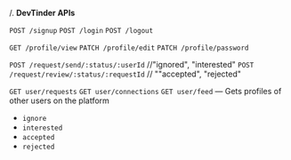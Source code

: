 /. **DevTinder APIs**

<!-- authRouter APIs -->
 `POST /signup`
 `POST /login`
 `POST /logout`

<!-- profileRouter APIs -->

 `GET /profile/view`
 `PATCH /profile/edit`
 `PATCH /profile/password`

<!-- connectionRequestRouter APIs -->

 <!-- `POST /request/send/interested/:userId` -->
 `POST /request/send/:status/:userId`          //"ignored", "interested"
 `POST /request/review/:status/:requestId`     // ""accepted", "rejected"
 

<!-- userRouter APIs -->
 `GET user/requests`
 `GET user/connections`
 `GET user/feed` — Gets profiles of other users on the platform



* `ignore`
* `interested`
* `accepted`
* `rejected`
